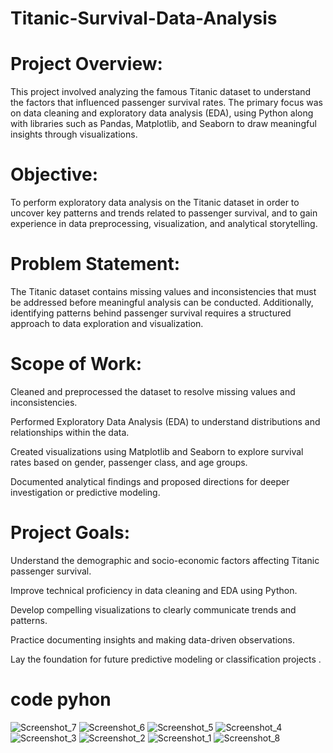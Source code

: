 # Titanic-Survival-Data-Analysis

# Project Overview:

This project involved analyzing the famous Titanic dataset to understand the factors that influenced passenger survival rates. The primary focus was on data cleaning and exploratory data analysis (EDA), using Python along with libraries such as Pandas, Matplotlib, and Seaborn to draw meaningful insights through visualizations.
# Objective:

To perform exploratory data analysis on the Titanic dataset in order to uncover key patterns and trends related to passenger survival, and to gain experience in data preprocessing, visualization, and analytical storytelling.
# Problem Statement:

The Titanic dataset contains missing values and inconsistencies that must be addressed before meaningful analysis can be conducted. Additionally, identifying patterns behind passenger survival requires a structured approach to data exploration and visualization.
 # Scope of Work:

  Cleaned and preprocessed the dataset to resolve missing values and inconsistencies.

  Performed Exploratory Data Analysis (EDA) to understand distributions and relationships within the data.

  Created visualizations using Matplotlib and Seaborn to explore survival rates based on gender, passenger class, and age groups.

  Documented analytical findings and proposed directions for deeper investigation or predictive modeling.

# Project Goals:

  Understand the demographic and socio-economic factors affecting Titanic passenger survival.

  Improve technical proficiency in data cleaning and EDA using Python.

  Develop compelling visualizations to clearly communicate trends and patterns.

  Practice documenting insights and making data-driven observations.

  Lay the foundation for future predictive modeling or classification projects .
# code pyhon   
![Screenshot_7](https://github.com/user-attachments/assets/c6518e34-ad8d-4691-957e-0b823fea34c4)
![Screenshot_6](https://github.com/user-attachments/assets/79e10db0-e8c4-4302-9f73-9ef7bcca9031)
![Screenshot_5](https://github.com/user-attachments/assets/aaf44338-a7bd-4b36-9240-0c30d7c7b43e)
![Screenshot_4](https://github.com/user-attachments/assets/2b6558f6-a347-4616-b910-3c221bf4a27e)
![Screenshot_3](https://github.com/user-attachments/assets/e8b7e409-ef99-48ba-8229-836d352a1062)
![Screenshot_2](https://github.com/user-attachments/assets/d66d381c-ec17-4ee7-857a-3e7d41ed5d88)
![Screenshot_1](https://github.com/user-attachments/assets/10bfe54b-7bb5-4f4c-8b06-6915705412a6)
![Screenshot_8](https://github.com/user-attachments/assets/65b41e02-597c-443b-a77b-a3baf6a305e4)
